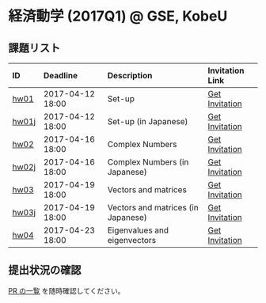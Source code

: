 # 経済動学 (2017Q1) @ GSE, KobeU




## 課題リスト



|ID                                             |Deadline         |Description                        |Invitation Link                                                                                        |
|:----------------------------------------------|:----------------|:----------------------------------|:------------------------------------------------------------------------------------------------------|
|[hw01](https://github.com/rokko-ed17q1/hw01)   |2017-04-12 18:00 |Set-up                             |[Get Invitation](https://classroom.github.com/assignment-invitations/71662ce830389cd3bad39a5ab76110b7) |
|[hw01j](https://github.com/rokko-ed17q1/hw01j) |2017-04-12 18:00 |Set-up (in Japanese)               |[Get Invitation](https://classroom.github.com/assignment-invitations/cfac8ca7103b91cfecb2dc62f771c9f4) |
|[hw02](https://github.com/rokko-ed17q1/hw02)   |2017-04-16 18:00 |Complex Numbers                    |[Get Invitation](https://classroom.github.com/assignment-invitations/cb35b637a3d6725742460d32de447a65) |
|[hw02j](https://github.com/rokko-ed17q1/hw02j) |2017-04-16 18:00 |Complex Numbers (in Japanese)      |[Get Invitation](https://classroom.github.com/assignment-invitations/995b1b540c40dcd02308e4821d7348f1) |
|[hw03](https://github.com/rokko-ed17q1/hw03)   |2017-04-19 18:00 |Vectors and matrices               |[Get Invitation](https://classroom.github.com/assignment-invitations/99220fce86b8bc9032d0b1ccd9672a67) |
|[hw03j](https://github.com/rokko-ed17q1/hw03j) |2017-04-19 18:00 |Vectors and matrices (in Japanese) |[Get Invitation](https://classroom.github.com/assignment-invitations/61e3ec14cec19d29344f4da6d0664ca3) |
|[hw04](https://github.com/rokko-ed17q1/hw04)   |2017-04-23 18:00 |Eigenvalues and eigenvectors       |[Get Invitation](https://classroom.github.com/assignment-invitations/2869aa6e66dbb45f747c18cf1218996c) |

## 提出状況の確認

[PR の一覧](https://github.com/issues?utf8=%E2%9C%93&q=is%3Apr+user%3Arokko-ed17q1) を随時確認してください。
